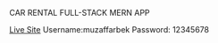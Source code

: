 CAR RENTAL FULL-STACK MERN APP

[Live Site](https://mfrcars-mernapp.herokuapp.com/login)
Username:muzaffarbek
Password: 12345678
